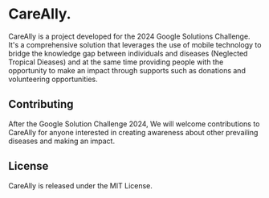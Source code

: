 # CareAlly.
CareAlly is a project developed for the 2024 Google Solutions Challenge. It's a comprehensive solution that leverages the use of mobile technology 
to bridge the knowledge gap between individuals and diseases (Neglected Tropical Dieases) and at the same time providing people with the opportunity to make an impact through supports such as 
donations and volunteering opportunities.



## 


## Contributing
After the Google Solution Challenge 2024, We will welcome contributions to CareAlly for anyone interested in creating awareness about other prevailing diseases and making an impact.

## License
CareAlly is released under the MIT License. 
